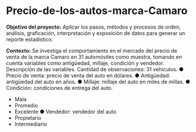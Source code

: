 # Precio-de-los-autos-marca-Camaro

**Objetivo del proyecto:** Aplicar los pasos, métodos y 
procesos de orden, análisis, graficación, 
interpretación y exposición de datos para generar un reporte estadístico.

**Contexto:** Se investiga el comportamiento en el mercado del precio de venta de la marca Camaro en 31 automóviles como muestra, tomando en cuenta variables como antigüedad, millaje, condición y vendedor.
Descripción de las variables.
Cantidad de observaciones: 31 vehículos.
● Precio de venta: precio de venta del auto en dólares.
● Antigüedad: antigüedad del auto en años.
● Millaje: millaje del auto en miles de millas.
● Condición: condiciones de entrega del auto.
- Mala
- Promedio
- Excelente
● Vendedor: vendedor del auto
- Propietario
- Intermediario
